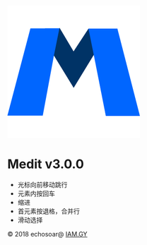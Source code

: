 ![logo](./images/logo.png)
# Medit v3.0.0


+ 光标向前移动跳行
+ 元素内按回车
+ 缩进
+ 首元素按退格，合并行
+ 滑动选择

© 2018 echosoar@ [IAM.GY](http://iam.gy/)
